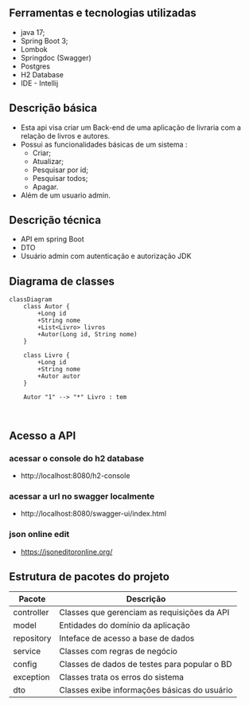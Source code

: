 ## Ferramentas e tecnologias utilizadas

- java 17;
- Spring Boot 3;
- Lombok
- Springdoc (Swagger)
- Postgres
- H2 Database
- IDE - Intellij

## Descrição básica
- Esta api visa criar um Back-end de uma aplicação de livraria com a relação de livros e autores.
- Possui as funcionalidades básicas de um sistema :
  - Criar;
  - Atualizar;
  - Pesquisar por id;
  - Pesquisar todos;
  - Apagar.
- Além de um usuario admin. 

## Descrição técnica
- API em spring Boot
- DTO
- Usuário admin com autenticação e autorização JDK

## Diagrama de classes


```mermaid
classDiagram
    class Autor {
        +Long id
        +String nome
        +List<Livro> livros
        +Autor(Long id, String nome)
    }

    class Livro {
        +Long id
        +String nome
        +Autor autor
    }

    Autor "1" --> "*" Livro : tem

  
```

## Acesso a API

### acessar o console do h2 database 
- http://localhost:8080/h2-console

### acessar a url no swagger localmente
- http://localhost:8080/swagger-ui/index.html


### json online edit
- https://jsoneditoronline.org/

## Estrutura de pacotes do projeto

| Pacote     | Descrição                                    |
|------------|----------------------------------------------|
| controller | Classes que gerenciam as requisições da API  | 
| model      | Entidades do domínio da aplicação            |
| repository | Inteface de acesso a base de dados           |
| service    | Classes com regras de negócio                |
| config     | Classes de dados de testes para popular o BD |
| exception  | Classes trata os erros do sistema            |
| dto        | Classes exibe informações básicas do usuário |


